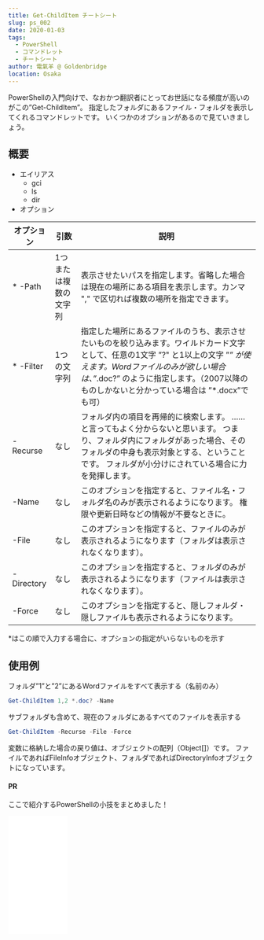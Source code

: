 ```yaml
---
title: Get-ChildItem チートシート
slug: ps_002
date: 2020-01-03
tags:
  - PowerShell
  - コマンドレット
  - チートシート
author: 電氣羊 @ Goldenbridge
location: Osaka
---
```


PowerShellの入門向けで、なおかつ翻訳者にとってお世話になる頻度が高いのがこの”Get-ChildItem”。
指定したフォルダにあるファイル・フォルダを表示してくれるコマンドレットです。
いくつかのオプションがあるので見ていきましょう。

## 概要
- エイリアス
  - gci
  - ls
  - dir
- オプション

| オプション | 引数 | 説明 |
|---|---|---|
| * -Path | 1つまたは複数の文字列 | 表示させたいパスを指定します。省略した場合は現在の場所にある項目を表示します。カンマ "," で区切れば複数の場所を指定できます。 |
| * -Filter | 1つの文字列 | 指定した場所にあるファイルのうち、表示させたいものを絞り込みます。ワイルドカード文字として、任意の1文字 ”?" と1以上の文字 ”*” が使えます。Wordファイルのみが欲しい場合は、”*.doc?” のように指定します。（2007以降のものしかないと分かっている場合は ”*.docx”でも可） |
| -Recurse | なし | フォルダ内の項目を再帰的に検索します。 ……と言ってもよく分からないと思います。 つまり、フォルダ内にフォルダがあった場合、そのフォルダの中身も表示対象とする、ということです。 フォルダが小分けにされている場合に力を発揮します。 |
| -Name | なし | このオプションを指定すると、ファイル名・フォルダ名のみが表示されるようになります。 権限や更新日時などの情報が不要なときに。 |
| -File | なし | このオプションを指定すると、ファイルのみが表示されるようになります（フォルダは表示されなくなります）。 |
| -Directory | なし | このオプションを指定すると、フォルダのみが表示されるようになります（ファイルは表示されなくなります）。|
| -Force | なし | このオプションを指定すると、隠しフォルダ・隠しファイルも表示されるようになります。|

*はこの順で入力する場合に、オプションの指定がいらないものを示す

## 使用例
フォルダ”1”と”2”にあるWordファイルをすべて表示する（名前のみ）

```powershell
Get-ChildItem 1,2 *.doc? -Name
```

サブフォルダも含めて、現在のフォルダにあるすべてのファイルを表示する

```powershell
Get-ChildItem -Recurse -File -Force
```

変数に格納した場合の戻り値は、オブジェクトの配列（Object[]）です。
ファイルであればFileInfoオブジェクト、フォルダであればDirectoryInfoオブジェクトになっています。

#### PR
ここで紹介するPowerShellの小技をまとめました！

<iframe style="width:120px;height:240px;" marginwidth="0" marginheight="0" scrolling="no" frameborder="0" src="[https://rcm-fe.amazon-adsystem.com/e/cm?ref=qf_sp_asin_til&t=goldenbridg09-22&m=amazon&o=9&p=8&l=as1&IS1=1&detail=1&asins=B082VRMNXV&linkId=d9c2c28aa385330077060ee44bad340d&bc1=ffffff&lt1=_top&fc1=333333&lc1=0066c0&bg1=ffffff&f=ifr](https://rcm-fe.amazon-adsystem.com/e/cm?ref=qf_sp_asin_til&t=goldenbridg09-22&m=amazon&o=9&p=8&l=as1&IS1=1&detail=1&asins=B082VRMNXV&linkId=d9c2c28aa385330077060ee44bad340d&bc1=ffffff&lt1=_top&fc1=333333&lc1=0066c0&bg1=ffffff&f=ifr)">
</iframe>

<link-to></link-to>